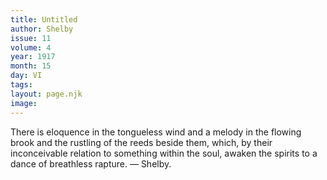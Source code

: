 ```yaml
---
title: Untitled
author: Shelby
issue: 11
volume: 4
year: 1917
month: 15
day: VI
tags:
layout: page.njk
image:
---
```

There is eloquence in the tongueless wind and a melody in the flowing brook and the rustling of the reeds beside them, which, by their inconceivable relation to something within the soul, awaken the spirits to a dance of breathless rapture. — Shelby.
